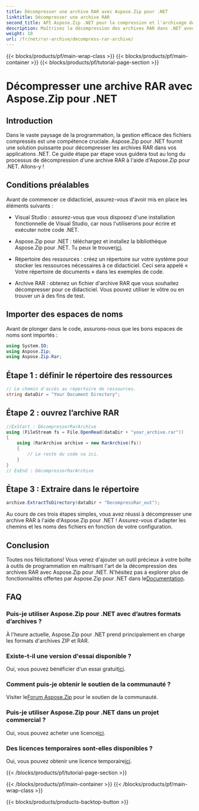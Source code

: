 ```yaml
---
title: Décompresser une archive RAR avec Aspose.Zip pour .NET
linktitle: Décompresser une archive RAR
second_title: API Aspose.Zip .NET pour la compression et l'archivage de fichiers
description: Maîtrisez la décompression des archives RAR dans .NET avec Aspose.Zip. Guide étape par étape pour une gestion efficace des fichiers. Télécharger maintenant!
weight: 10
url: /fr/net/rar-archive/decompress-rar-archive/
---
```


{{< blocks/products/pf/main-wrap-class >}}
{{< blocks/products/pf/main-container >}}
{{< blocks/products/pf/tutorial-page-section >}}

# Décompresser une archive RAR avec Aspose.Zip pour .NET


## Introduction

Dans le vaste paysage de la programmation, la gestion efficace des fichiers compressés est une compétence cruciale. Aspose.Zip pour .NET fournit une solution puissante pour décompresser les archives RAR dans vos applications .NET. Ce guide étape par étape vous guidera tout au long du processus de décompression d'une archive RAR à l'aide d'Aspose.Zip pour .NET. Allons-y !

## Conditions préalables

Avant de commencer ce didacticiel, assurez-vous d'avoir mis en place les éléments suivants :

- Visual Studio : assurez-vous que vous disposez d'une installation fonctionnelle de Visual Studio, car nous l'utiliserons pour écrire et exécuter notre code .NET.

-  Aspose.Zip pour .NET : téléchargez et installez la bibliothèque Aspose.Zip pour .NET. Tu peux le trouver[ici](https://releases.aspose.com/zip/net/).

- Répertoire des ressources : créez un répertoire sur votre système pour stocker les ressources nécessaires à ce didacticiel. Ceci sera appelé « Votre répertoire de documents » dans les exemples de code.

- Archive RAR : obtenez un fichier d'archive RAR que vous souhaitez décompresser pour ce didacticiel. Vous pouvez utiliser le vôtre ou en trouver un à des fins de test.

## Importer des espaces de noms

Avant de plonger dans le code, assurons-nous que les bons espaces de noms sont importés :

```csharp
using System.IO;
using Aspose.Zip;
using Aspose.Zip.Rar;
```

## Étape 1 : définir le répertoire des ressources

```csharp
// Le chemin d'accès au répertoire de ressources.
string dataDir = "Your Document Directory";
```

## Étape 2 : ouvrez l’archive RAR

```csharp
//ExStart : DécompresserRarArchive
using (FileStream fs = File.OpenRead(dataDir + "your_archive.rar"))
{
    using (RarArchive archive = new RarArchive(fs))
    {
        // Le reste du code va ici.
    }
}
// ExEnd : DécompresserRarArchive
```

## Étape 3 : Extraire dans le répertoire

```csharp
archive.ExtractToDirectory(dataDir + "DecompressRar_out");
```

Au cours de ces trois étapes simples, vous avez réussi à décompresser une archive RAR à l'aide d'Aspose.Zip pour .NET ! Assurez-vous d'adapter les chemins et les noms des fichiers en fonction de votre configuration.

## Conclusion

 Toutes nos félicitations! Vous venez d'ajouter un outil précieux à votre boîte à outils de programmation en maîtrisant l'art de la décompression des archives RAR avec Aspose.Zip pour .NET. N'hésitez pas à explorer plus de fonctionnalités offertes par Aspose.Zip pour .NET dans le[Documentation](https://reference.aspose.com/zip/net/).

## FAQ

### Puis-je utiliser Aspose.Zip pour .NET avec d’autres formats d’archives ?
À l'heure actuelle, Aspose.Zip pour .NET prend principalement en charge les formats d'archives ZIP et RAR.

### Existe-t-il une version d'essai disponible ?
 Oui, vous pouvez bénéficier d'un essai gratuit[ici](https://releases.aspose.com/).

### Comment puis-je obtenir le soutien de la communauté ?
 Visiter le[Forum Aspose.Zip](https://forum.aspose.com/c/zip/37) pour le soutien de la communauté.

### Puis-je utiliser Aspose.Zip pour .NET dans un projet commercial ?
 Oui, vous pouvez acheter une licence[ici](https://purchase.aspose.com/buy).

### Des licences temporaires sont-elles disponibles ?
 Oui, vous pouvez obtenir une licence temporaire[ici](https://purchase.aspose.com/temporary-license/).

{{< /blocks/products/pf/tutorial-page-section >}}

{{< /blocks/products/pf/main-container >}}
{{< /blocks/products/pf/main-wrap-class >}}

{{< blocks/products/products-backtop-button >}}
